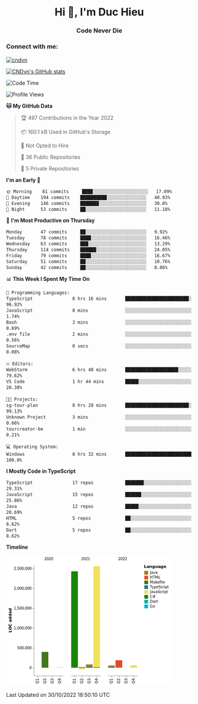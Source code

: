 <h1 align="center">Hi 👋, I'm Duc Hieu</h1>
<h3 align="center">Code Never Die</h3>

<h3 align="left">Connect with me:</h3>
<p align="left">
<a href="https://linkedin.com/in/cndvn" target="blank"><img align="center" src="https://img.shields.io/badge/LinkedIn-0077B5?style=for-the-badge&logo=linkedin&logoColor=white" alt="cndvn"/></a>
<!--
<a href="https://fb.com/cnd.duchieu" target="blank"><img align="center" src="https://img.shields.io/badge/Facebook-1877F2?style=for-the-badge&logo=facebook&logoColor=white" alt="cnd.duchieu"/></a>
 -->
</p>

[![CNDvn's GitHub stats](https://github-readme-stats.vercel.app/api?username=cndvn)](https://github.com/anuraghazra/github-readme-stats)

<!--START_SECTION:waka-->
![Code Time](http://img.shields.io/badge/Code%20Time-908%20hrs%2022%20mins-blue)

![Profile Views](http://img.shields.io/badge/Profile%20Views-12-blue)

**🐱 My GitHub Data** 

> 🏆 497 Contributions in the Year 2022
 > 
> 📦 160.1 kB Used in GitHub's Storage 
 > 
> 🚫 Not Opted to Hire
 > 
> 📜 36 Public Repositories 
 > 
> 🔑 5 Private Repositories  
 > 
**I'm an Early 🐤** 

```text
🌞 Morning    81 commits     ████░░░░░░░░░░░░░░░░░░░░░   17.09% 
🌆 Daytime    194 commits    ██████████░░░░░░░░░░░░░░░   40.93% 
🌃 Evening    146 commits    ███████░░░░░░░░░░░░░░░░░░   30.8% 
🌙 Night      53 commits     ██░░░░░░░░░░░░░░░░░░░░░░░   11.18%

```
📅 **I'm Most Productive on Thursday** 

```text
Monday       47 commits     ██░░░░░░░░░░░░░░░░░░░░░░░   9.92% 
Tuesday      78 commits     ████░░░░░░░░░░░░░░░░░░░░░   16.46% 
Wednesday    63 commits     ███░░░░░░░░░░░░░░░░░░░░░░   13.29% 
Thursday     114 commits    ██████░░░░░░░░░░░░░░░░░░░   24.05% 
Friday       79 commits     ████░░░░░░░░░░░░░░░░░░░░░   16.67% 
Saturday     51 commits     ██░░░░░░░░░░░░░░░░░░░░░░░   10.76% 
Sunday       42 commits     ██░░░░░░░░░░░░░░░░░░░░░░░   8.86%

```


📊 **This Week I Spent My Time On** 

```text
💬 Programming Languages: 
TypeScript               8 hrs 16 mins       ████████████████████████░   96.92% 
JavaScript               8 mins              ░░░░░░░░░░░░░░░░░░░░░░░░░   1.74% 
Bash                     3 mins              ░░░░░░░░░░░░░░░░░░░░░░░░░   0.69% 
.env file                2 mins              ░░░░░░░░░░░░░░░░░░░░░░░░░   0.56% 
SourceMap                0 secs              ░░░░░░░░░░░░░░░░░░░░░░░░░   0.08%

🔥 Editors: 
WebStorm                 6 hrs 48 mins       ████████████████████░░░░░   79.62% 
VS Code                  1 hr 44 mins        █████░░░░░░░░░░░░░░░░░░░░   20.38%

🐱‍💻 Projects: 
sg-tour-plan             8 hrs 28 mins       ████████████████████████░   99.13% 
Unknown Project          3 mins              ░░░░░░░░░░░░░░░░░░░░░░░░░   0.66% 
tourcreator-be           1 min               ░░░░░░░░░░░░░░░░░░░░░░░░░   0.21%

💻 Operating System: 
Windows                  8 hrs 32 mins       █████████████████████████   100.0%

```

**I Mostly Code in TypeScript** 

```text
TypeScript               17 repos            ███████░░░░░░░░░░░░░░░░░░   29.31% 
JavaScript               15 repos            ██████░░░░░░░░░░░░░░░░░░░   25.86% 
Java                     12 repos            █████░░░░░░░░░░░░░░░░░░░░   20.69% 
HTML                     5 repos             ██░░░░░░░░░░░░░░░░░░░░░░░   8.62% 
Dart                     5 repos             ██░░░░░░░░░░░░░░░░░░░░░░░   8.62%

```


**Timeline**

![Chart not found](https://raw.githubusercontent.com/CNDvn/CNDvn/main/charts/bar_graph.png) 


 Last Updated on 30/10/2022 18:50:10 UTC
<!--END_SECTION:waka-->
